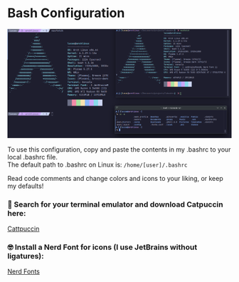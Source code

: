 # Bash Configuration

![bash shell screenshot](lobashrc.png)  

To use this configuration, copy and paste the contents in my .bashrc to your local .bashrc file.  
The default path to .bashrc on Linux is:
```/home/[user]/.bashrc```

Read code comments and change colors and icons to your liking, or keep my defaults!

### 🔎 Search for your terminal emulator and download Catpuccin here:  
[Cattpuccin](https://github.com/catppuccin/catppuccin)

### 🤓 Install a Nerd Font for icons (I use JetBrains without ligatures):  
[Nerd Fonts](https://www.nerdfonts.com/#home)

